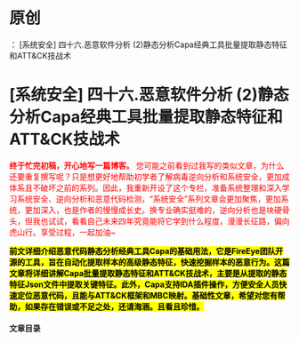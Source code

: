 # 原创
：  [系统安全] 四十六.恶意软件分析 (2)静态分析Capa经典工具批量提取静态特征和ATT&CK技战术

# [系统安全] 四十六.恶意软件分析 (2)静态分析Capa经典工具批量提取静态特征和ATT&amp;CK技战术

<font color="red">**终于忙完初稿，开心地写一篇博客。** 您可能之前看到过我写的类似文章，为什么还要重复撰写呢？只是想更好地帮助初学者了解病毒逆向分析和系统安全，更加成体系且不破坏之前的系列。因此，我重新开设了这个专栏，准备系统整理和深入学习系统安全、逆向分析和恶意代码检测，“系统安全”系列文章会更加聚焦，更加系统，更加深入，也是作者的慢慢成长史。换专业确实挺难的，逆向分析也是块硬骨头，但我也试试，看看自己未来四年究竟能将它学到什么程度，漫漫长征路，偏向虎山行。享受过程，一起加油~</font>

<mark>**前文详细介绍恶意代码静态分析经典工具Capa的基础用法，它是FireEye团队开源的工具，旨在自动化提取样本的高级静态特征，快速挖掘样本的恶意行为。这篇文章将详细讲解Capa批量提取静态特征和ATT&amp;CK技战术，主要是从提取的静态特征Json文件中提取关键特征。此外，Capa支持IDA插件操作，方便安全人员快速定位恶意代码，且能与ATT&amp;CK框架和MBC映射。基础性文章，希望对您有帮助，如果存在错误或不足之处，还请海涵。且看且珍惜。**</mark>

#### 文章目录

